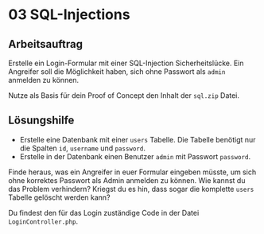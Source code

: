 # 03 SQL-Injections

## Arbeitsauftrag

Erstelle ein Login-Formular mit einer SQL-Injection Sicherheitslücke. Ein Angreifer soll die Möglichkeit haben, sich ohne Passwort als `admin` anmelden zu können.

Nutze als Basis für dein Proof of Concept den Inhalt der `sql.zip` Datei.

## Lösungshilfe

* Erstelle eine Datenbank mit einer `users` Tabelle. Die Tabelle benötigt nur die Spalten `id`, `username` und `password`.
* Erstelle in der Datenbank einen Benutzer `admin` mit Passwort `password`.

Finde heraus, was ein Angreifer in euer Formular eingeben müsste, um sich ohne korrektes Passwort als Admin anmelden zu können. Wie kannst du das Problem verhindern? Kriegst du es hin, dass sogar die komplette `users` Tabelle gelöscht werden kann?

Du findest den für das Login zuständige Code in der Datei `LoginController.php`.

